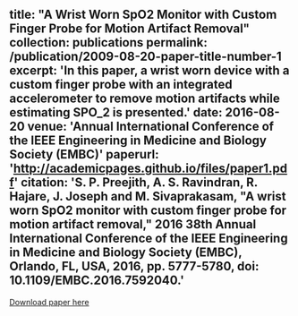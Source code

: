 title: "A Wrist Worn SpO2 Monitor with Custom Finger Probe for Motion Artifact Removal"
collection: publications
permalink: /publication/2009-08-20-paper-title-number-1
excerpt: 'In this paper, a wrist worn device with a custom finger probe with an integrated accelerometer to remove motion artifacts while estimating SPO_2 is presented.'
date: 2016-08-20
venue: 'Annual International Conference of the IEEE Engineering in Medicine and Biology Society (EMBC)'
paperurl: 'http://academicpages.github.io/files/paper1.pdf'
citation: 'S. P. Preejith, A. S. Ravindran, R. Hajare, J. Joseph and M. Sivaprakasam, "A wrist worn SpO2 monitor with custom finger probe for motion artifact removal," 2016 38th Annual International Conference of the IEEE Engineering in Medicine and Biology Society (EMBC), Orlando, FL, USA, 2016, pp. 5777-5780, doi: 10.1109/EMBC.2016.7592040.'
---

[Download paper here](/files/Paper1.pdf)



